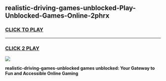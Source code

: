 
## realistic-driving-games-unblocked-Play-Unblocked-Games-Online-2phrx
<h3>
<a href="https://premium76.site?title=realistic-driving-games-unblocked&ref=25A">CLICK TO PLAY</a></h3>
<hr>

<h3>
<a href="https://premium76.site?title=realistic-driving-games-unblocked&ref=25A">CLICK 2 PLAY</a>
  
</h3>

<a href="https://premium76.site?title=realistic-driving-games-unblocked&ref=25A"><img src="https://clearcache.store/games.png"></a>


**realistic-driving-games-unblocked games unblocked: Your Gateway to Fun and Accessible Online Gaming**
